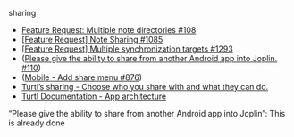 sharing

- [Feature Request: Multiple note directories #108](https://github.com/laurent22/joplin/issues/108)
- [[Feature Request\] Note Sharing #1085](https://github.com/laurent22/joplin/issues/1085)
- [[Feature Request\] Multiple synchronization targets #1293](https://github.com/laurent22/joplin/issues/1293)
- ([Please give the ability to share from another Android app into Joplin. #110](https://github.com/laurent22/joplin/issues/110))
- ([Mobile - Add share menu #876](https://github.com/laurent22/joplin/issues/876))
- [Turtl’s sharing - Choose who you share with and what they can do.](https://turtlapp.com/features/)
- [Turtl Documentation - App architecture](https://turtlapp.com/docs/architecture)


“Please give the ability to share from another Android app into Joplin”: This is already done

